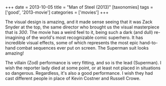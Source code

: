 +++
date = 2013-10-05
title = "Man of Steel (2013)"
[taxonomies]
tags = ['good', '2013-movie']
categories = ['movies']
+++

The visual design is amazing, and it made sense seeing that it was Zack
Snyder at the top, the same director who brought us the visual
masterpiece that is *300*. The movie has a weird feel to it, being such
a dark (and dull) re-imagining of the world's most recognizable comic
superhero. It has incredible visual effects, some of which represents
the most epic hand-to-hand combat sequences ever put on screen. The
Superman suit looks amazing!

The villain (Zod) performance is very fitting, and so is the lead
(Superman). I wish the reporter lady died at some point, or at least not
placed in situations so dangerous. Regardless, it's also a good
performance. I wish they had cast different people in place of Kevin
Costner and Russell Crowe.
